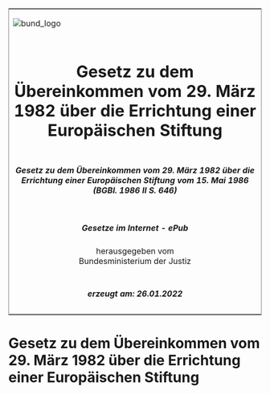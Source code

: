 <span id="DECKBLATT.html"></span>

<table border="0" frame="border" width="100%">

<tr valign="top">

<td align="left">

![bund\_logo](BfJ_2021_Web_de_de.gif)

</td>

<td align="right">

 

</td>

</tr>

<tr align="center" valign="middle">

<td colspan="2">

# Gesetz zu dem Übereinkommen vom 29. März 1982 über die Errichtung einer Europäischen Stiftung

</td>

</tr>

<tr align="center" valign="middle">

<td colspan="2">

##### Gesetz zu dem Übereinkommen vom 29. März 1982 über die Errichtung einer Europäischen Stiftung vom 15. Mai 1986 (BGBl. 1986 II S. 646)

</td>

</tr>

<tr align="center" valign="middle">

<td colspan="2">

  
  

##### Gesetze im Internet - ePub  
  
herausgegeben vom  
Bundesministerium der Justiz

</td>

</tr>

<tr align="center" valign="bottom">

<td colspan="2">

  
  

##### erzeugt am: 26.01.2022

</td>

</tr>

</table>

<span id="BJNR206460986.html"></span>

# Gesetz zu dem Übereinkommen vom 29. März 1982 über die Errichtung einer Europäischen Stiftung
